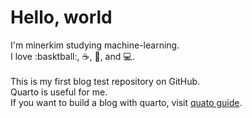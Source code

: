 # Hello, world

I'm minerkim studying machine-learning. \
I love :basktball:, :coffee:, :pizza:, and :computer:.\
\
This is my first blog test repository on GitHub. \
Quarto is useful for me. \
If you want to build a blog with quarto, visit [quato guide](https://quarto.org/docs/publishing/github-pages.html).
